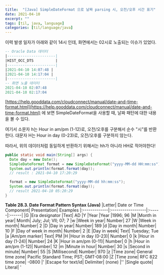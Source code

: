 ```yaml
---
title:  "[Java] SimpleDateFormat 으로 날짜 parsing 시, 오전/오후 시간 표기"
date: 2021-04-10
excerpt: ""
tags: [til, java, language]
categories: [til/language/java]
---
```


이력 발생 일자가 아래와 같이 14시 인데, 화면에서는 02시로 노출되는 이슈가 있었다.

``` sql
-- Oracle Data 데이터
|----------------------|
|HIST_OCC_DTS          |
|----------------------|
|2021-04-10 14:07:48 |
|2021-04-10 14:17:04 |
|----------------------|
-- 화면 노출 데이터
2021-04-10 02:07:48
2021-04-10 02:17:04
```

[https://help.gooddata.com/cloudconnect/manual/date-and-time-format.html](https://help.gooddata.com/cloudconnect/manual/date-and-time-format.html) 에 보면 SimpleDateFormat을 사용할 때, 날짜 패턴에 대한 내용을 볼 수 있다.

여기서 소문자 h는 Hour in am/pm (1-12)로, 오전/오후를 구분해서 순수 "시"를 반환한다.
대문자 H는 Hour in day (0-23)로, 오전/오후를 구분하지 않는다.

따라서, 위의 데이터처럼 동일하게 반환하기 위해서는 hh가 아니라 HH로 적어야한다!

``` java
public static void main(String[] args) {
  Date day = new Date();
  SimpleDateFormat format = new SimpleDateFormat("yyyy-MM-dd HH:mm:ss");
  System.out.println(format.format(day));
  // result : 2021-04-10 17:20:29

  format = new SimpleDateFormat("yyyy-MM-dd hh:mm:ss");
  System.out.println(format.format(day));
  // result 2021-04-10 05:20:29
}
```

**Table 28.3. Date Format Pattern Syntax (Java)**
|Letter|	Date or Time Component|	Presentation|	Examples
|:-------------|:------------------|:------|:------|
|G	|Era designator	|Text|	AD
|Y	|Year	|Year	|1996; 96
|M	|Month in year|	Month|	July; Jul; VII; 07; 7
|w	|Week in year|	Number|	27
|W	|Week in month|	Number|	2
|D	|Day in year|	Number|	189
|d	|Day in month|	Number|	10
|F	|Day of week in month|	Number|	2
|E	|Day in week|	Text|	Tuesday; Tue
|a	|Am/pm marker|	Text|	PM
|H	|Hour in day (0-23)|	Number|	0
|k	|Hour in day (1-24)|	Number|	24
|K	|Hour in am/pm (0-11)|	Number|	0
|h	|Hour in am/pm (1-12)|	Number|	12
|m	|Minute in hour|	Number|	30
|s	|Second in minute|	Number|	55
|S	|Millisecond|	Number|	970
|z	|Time zone|	General time zone|	Pacific Standard Time; PST; GMT-08:00
|Z	|Time zone|	RFC 822 time zone|	-0800
|'	|Escape for text/id|	Delimiter|	(none)
|''	|Single quote|	Literal|	'
